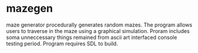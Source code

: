 # mazegen
maze generator
procedurally generates random mazes. The program allows users to traverse in the maze using a graphical simulation. Proram includes soma unneccessary things remained from ascii art interfaced console testing period. Program requires SDL to build.
